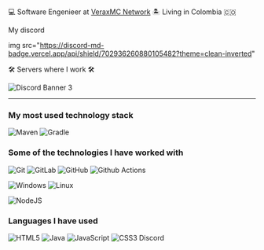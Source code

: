 💻 Software Engenieer at [VeraxMC Network](https://discord.gg/napb6DMQaR) 🏝️ Living in Colombia 🇨🇴

My discord

img
src="https://discord-md-badge.vercel.app/api/shield/702936260880105482?theme=clean-inverted"
<br>

🛠️ Servers where I work 🛠️

![Discord Banner 3](https://discord.com/api/guilds/872575317162729534/widget.png?style=banner2)

---

### My most used technology stack

![Maven](https://img.shields.io/badge/-Maven-1565c0?style=flat&logo=apache-maven)
![Gradle](https://img.shields.io/badge/-Gradle-green?style=flat&logo=gradle)

### Some of the technologies I have worked with

![Git](https://img.shields.io/badge/-Git-%23F05032?style=flat&logo=git&logoColor=%23ffffff)
![GitLab](https://img.shields.io/badge/-GitLab-FCA121?style=flat&logo=gitlab)
![GitHub](https://img.shields.io/badge/-GitHub-181717?style=flat&logo=github)
![Github Actions](http://img.shields.io/badge/-Github%20Actions-2088FF?style=flat&logo=github-actions&logoColor=ffffff)

![Windows](http://img.shields.io/badge/-Windows-0078D6?style=flat&logo=windows&logoColor=ffffff)
![Linux](https://img.shields.io/badge/-Linux-orange?style=flat&logo=linux&logoColor=FFFFFF)

![NodeJS](https://img.shields.io/badge/-Nodejs-black?style=flat&logo=Node.js)

### Languages I have used

![HTML5](https://img.shields.io/badge/-HTML5-000000?style=flat&logo=HTML5)
![Java](https://img.shields.io/badge/-Java-000000?style=flat&logo=Java&logoColor=007396)
![JavaScript](https://img.shields.io/badge/-JavaScript-000000?style=flat&logo=javascript)
![CSS3](https://img.shields.io/badge/-CSS3-%231572B6?style=flat&logo=css3)
Discord
